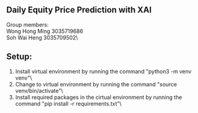 ## Daily Equity Price Prediction with XAI

Group members:\
Wong Hong Ming 3035719686\
Soh Wai Heng 3035709502\

## Setup:

1. Install virtual environment by running the command "python3 -m venv venv"\
2. Change to virtual environment by running the command "source venv/bin/activate"\
3. Install required packages in the cirtual environment by running the command "pip install -r requirements.txt"\
